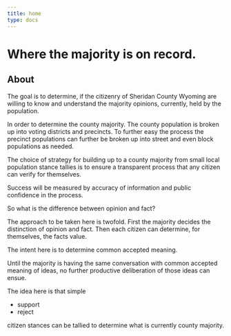 ```yaml
---
title: home
type: docs
---
```


# Where the majority is on record.

## About
The goal is to determine, if the 
citizenry of Sheridan County Wyoming
are willing to know and understand
the majority opinions, currently,
held by the population.

In order to determine the 
county majority. The county 
population is broken up into 
voting districts and precincts. To
further easy the process the precinct
populations can further be broken up
into street and even block populations 
as needed.

The choice of strategy for building up
to a county majority from small local 
population stance tallies is to ensure a 
transparent process that any citizen
can verify for themselves. 

Success will be measured by accuracy of 
information and public confidence in the 
process.

So what is the difference between 
opinion and fact?

The approach to be taken here is 
twofold. First the majority decides the
distinction of opinion and fact. 
Then each citizen can determine, for themselves,
the facts value.

The intent here is to determine
common accepted meaning. 

Until the majority is having the 
same conversation with common
accepted meaning of ideas, no
further productive deliberation
of those ideas can ensue.

The idea here is that simple
* support
* reject

citizen stances can be tallied
to determine what is currently 
county majority.
